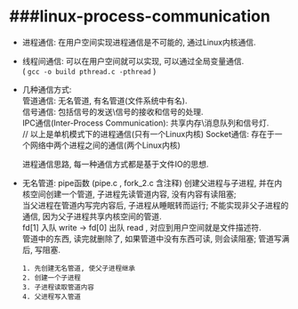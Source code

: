 ###linux-process-communication
===
* 进程通信: 在用户空间实现进程通信是不可能的, 通过Linux内核通信.  
* 线程间通信: 可以在用户空间就可以实现, 可以通过全局变量通信.  
	( `gcc -o build pthread.c -pthread` )  
* 几种通信方式:  
	管道通信: 无名管道, 有名管道(文件系统中有名).  
	信号通信: 包括信号的发送\信号的接收和信号的处理.  
	IPC通信(Inter-Process Communication): 共享内存\消息队列和信号灯.  
	// 以上是单机模式下的进程通信(只有一个Linux内核)
	Socket通信: 存在于一个网络中两个进程之间的通信(两个Linux内核)  
  
	进程通信思路, 每一种通信方式都是基于文件IO的思想.  

* 无名管道: pipe函数 (pipe.c , fork_2.c 含注释) 
	创建父进程与子进程, 并在内核空间创建一个管道, 子进程先读管道内容, 没有内容有读阻塞;  
	当父进程在管道内写完内容后, 子进程从睡眠转而运行; 不能实现非父子进程的通信, 因为父子进程共享内核空间的管道.  
	fd[1] 入队 write -> fd[0] 出队 read , 对应到用户空间就是文件描述符.  
	管道中的东西, 读完就删除了, 如果管道中没有东西可读, 则会读阻塞; 管道写满后, 写阻塞.  
	```
	1. 先创建无名管道, 使父子进程继承  
	2. 创建一个子进程  
	3. 子进程读取管道内容
	4. 父进程写入管道
	```

